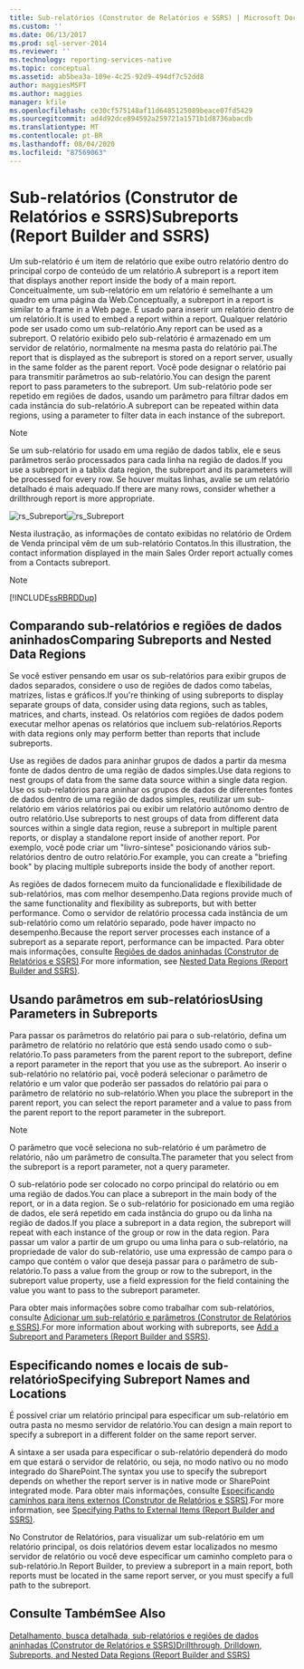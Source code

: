 ```yaml
---
title: Sub-relatórios (Construtor de Relatórios e SSRS) | Microsoft Docs
ms.custom: ''
ms.date: 06/13/2017
ms.prod: sql-server-2014
ms.reviewer: ''
ms.technology: reporting-services-native
ms.topic: conceptual
ms.assetid: ab5bea3a-109e-4c25-92d9-494df7c52dd8
author: maggiesMSFT
ms.author: maggies
manager: kfile
ms.openlocfilehash: ce30cf575148af11d6485125089beace07fd5429
ms.sourcegitcommit: ad4d92dce894592a259721a1571b1d8736abacdb
ms.translationtype: MT
ms.contentlocale: pt-BR
ms.lasthandoff: 08/04/2020
ms.locfileid: "87569063"
---
```

# <a name="subreports-report-builder-and-ssrs"></a><span data-ttu-id="488e5-102">Sub-relatórios (Construtor de Relatórios e SSRS)</span><span class="sxs-lookup"><span data-stu-id="488e5-102">Subreports (Report Builder and SSRS)</span></span>
  <span data-ttu-id="488e5-103">Um sub-relatório é um item de relatório que exibe outro relatório dentro do principal corpo de conteúdo de um relatório.</span><span class="sxs-lookup"><span data-stu-id="488e5-103">A subreport is a report item that displays another report inside the body of a main report.</span></span> <span data-ttu-id="488e5-104">Conceitualmente, um sub-relatório em um relatório é semelhante a um quadro em uma página da Web.</span><span class="sxs-lookup"><span data-stu-id="488e5-104">Conceptually, a subreport in a report is similar to a frame in a Web page.</span></span> <span data-ttu-id="488e5-105">É usado para inserir um relatório dentro de um relatório.</span><span class="sxs-lookup"><span data-stu-id="488e5-105">It is used to embed a report within a report.</span></span> <span data-ttu-id="488e5-106">Qualquer relatório pode ser usado como um sub-relatório.</span><span class="sxs-lookup"><span data-stu-id="488e5-106">Any report can be used as a subreport.</span></span> <span data-ttu-id="488e5-107">O relatório exibido pelo sub-relatório é armazenado em um servidor de relatório, normalmente na mesma pasta do relatório pai.</span><span class="sxs-lookup"><span data-stu-id="488e5-107">The report that is displayed as the subreport is stored on a report server, usually in the same folder as the parent report.</span></span> <span data-ttu-id="488e5-108">Você pode designar o relatório pai para transmitir parâmetros ao sub-relatório.</span><span class="sxs-lookup"><span data-stu-id="488e5-108">You can design the parent report to pass parameters to the subreport.</span></span> <span data-ttu-id="488e5-109">Um sub-relatório pode ser repetido em regiões de dados, usando um parâmetro para filtrar dados em cada instância do sub-relatório.</span><span class="sxs-lookup"><span data-stu-id="488e5-109">A subreport can be repeated within data regions, using a parameter to filter data in each instance of the subreport.</span></span>  
  
> [!NOTE]  
>  <span data-ttu-id="488e5-110">Se um sub-relatório for usado em uma região de dados tablix, ele e seus parâmetros serão processados para cada linha na região de dados.</span><span class="sxs-lookup"><span data-stu-id="488e5-110">If you use a subreport in a tablix data region, the subreport and its parameters will be processed for every row.</span></span> <span data-ttu-id="488e5-111">Se houver muitas linhas, avalie se um relatório detalhado é mais adequado.</span><span class="sxs-lookup"><span data-stu-id="488e5-111">If there are many rows, consider whether a drillthrough report is more appropriate.</span></span>  
  
 <span data-ttu-id="488e5-112">![rs_Subreport](../media/rs-subreport.gif "rs_Subreport")</span><span class="sxs-lookup"><span data-stu-id="488e5-112">![rs_Subreport](../media/rs-subreport.gif "rs_Subreport")</span></span>  
  
 <span data-ttu-id="488e5-113">Nesta ilustração, as informações de contato exibidas no relatório de Ordem de Venda principal vêm de um sub-relatório Contatos.</span><span class="sxs-lookup"><span data-stu-id="488e5-113">In this illustration, the contact information displayed in the main Sales Order report actually comes from a Contacts subreport.</span></span>  
  
> [!NOTE]  
>  [!INCLUDE[ssRBRDDup](../../includes/ssrbrddup-md.md)]  
  
## <a name="comparing-subreports-and-nested-data-regions"></a><span data-ttu-id="488e5-114">Comparando sub-relatórios e regiões de dados aninhados</span><span class="sxs-lookup"><span data-stu-id="488e5-114">Comparing Subreports and Nested Data Regions</span></span>  
 <span data-ttu-id="488e5-115">Se você estiver pensando em usar os sub-relatórios para exibir grupos de dados separados, considere o uso de regiões de dados como tabelas, matrizes, listas e gráficos.</span><span class="sxs-lookup"><span data-stu-id="488e5-115">If you're thinking of using subreports to display separate groups of data, consider using data regions, such as tables, matrices, and charts, instead.</span></span> <span data-ttu-id="488e5-116">Os relatórios com regiões de dados podem executar melhor apenas os relatórios que incluem sub-relatórios.</span><span class="sxs-lookup"><span data-stu-id="488e5-116">Reports with data regions only may perform better than reports that include subreports.</span></span>  
  
 <span data-ttu-id="488e5-117">Use as regiões de dados para aninhar grupos de dados a partir da mesma fonte de dados dentro de uma região de dados simples.</span><span class="sxs-lookup"><span data-stu-id="488e5-117">Use data regions to nest groups of data from the same data source within a single data region.</span></span> <span data-ttu-id="488e5-118">Use os sub-relatórios para aninhar os grupos de dados de diferentes fontes de dados dentro de uma região de dados simples, reutilizar um sub-relatório em vários relatórios pai ou exibir um relatório autônomo dentro de outro relatório.</span><span class="sxs-lookup"><span data-stu-id="488e5-118">Use subreports to nest groups of data from different data sources within a single data region, reuse a subreport in multiple parent reports, or display a standalone report inside of another report.</span></span> <span data-ttu-id="488e5-119">Por exemplo, você pode criar um "livro-síntese" posicionando vários sub-relatórios dentro de outro relatório.</span><span class="sxs-lookup"><span data-stu-id="488e5-119">For example, you can create a "briefing book" by placing multiple subreports inside the body of another report.</span></span>  
  
 <span data-ttu-id="488e5-120">As regiões de dados fornecem muito da funcionalidade e flexibilidade de sub-relatórios, mas com melhor desempenho.</span><span class="sxs-lookup"><span data-stu-id="488e5-120">Data regions provide much of the same functionality and flexibility as subreports, but with better performance.</span></span> <span data-ttu-id="488e5-121">Como o servidor de relatório processa cada instância de um sub-relatório como um relatório separado, pode haver impacto no desempenho.</span><span class="sxs-lookup"><span data-stu-id="488e5-121">Because the report server processes each instance of a subreport as a separate report, performance can be impacted.</span></span> <span data-ttu-id="488e5-122">Para obter mais informações, consulte [Regiões de dados aninhadas &#40;Construtor de Relatórios e SSRS&#41;](nested-data-regions-report-builder-and-ssrs.md).</span><span class="sxs-lookup"><span data-stu-id="488e5-122">For more information, see [Nested Data Regions &#40;Report Builder and SSRS&#41;](nested-data-regions-report-builder-and-ssrs.md).</span></span>  
  
## <a name="using-parameters-in-subreports"></a><span data-ttu-id="488e5-123">Usando parâmetros em sub-relatórios</span><span class="sxs-lookup"><span data-stu-id="488e5-123">Using Parameters in Subreports</span></span>  
 <span data-ttu-id="488e5-124">Para passar os parâmetros do relatório pai para o sub-relatório, defina um parâmetro de relatório no relatório que está sendo usado como o sub-relatório.</span><span class="sxs-lookup"><span data-stu-id="488e5-124">To pass parameters from the parent report to the subreport, define a report parameter in the report that you use as the subreport.</span></span> <span data-ttu-id="488e5-125">Ao inserir o sub-relatório no relatório pai, você poderá selecionar o parâmetro de relatório e um valor que poderão ser passados do relatório pai para o parâmetro de relatório no sub-relatório.</span><span class="sxs-lookup"><span data-stu-id="488e5-125">When you place the subreport in the parent report, you can select the report parameter and a value to pass from the parent report to the report parameter in the subreport.</span></span>  
  
> [!NOTE]  
>  <span data-ttu-id="488e5-126">O parâmetro que você seleciona no sub-relatório é um parâmetro de relatório, não um parâmetro de consulta.</span><span class="sxs-lookup"><span data-stu-id="488e5-126">The parameter that you select from the subreport is a report parameter, not a query parameter.</span></span>  
  
 <span data-ttu-id="488e5-127">O sub-relatório pode ser colocado no corpo principal do relatório ou em uma região de dados.</span><span class="sxs-lookup"><span data-stu-id="488e5-127">You can place a subreport in the main body of the report, or in a data region.</span></span> <span data-ttu-id="488e5-128">Se o sub-relatório for posicionado em uma região de dados, ele será repetido em cada instância do grupo ou da linha na região de dados.</span><span class="sxs-lookup"><span data-stu-id="488e5-128">If you place a subreport in a data region, the subreport will repeat with each instance of the group or row in the data region.</span></span> <span data-ttu-id="488e5-129">Para passar um valor a partir de um grupo ou uma linha para o sub-relatório, na propriedade de valor do sub-relatório, use uma expressão de campo para o campo que contém o valor que deseja passar para o parâmetro de sub-relatório.</span><span class="sxs-lookup"><span data-stu-id="488e5-129">To pass a value from the group or row to the subreport, in the subreport value property, use a field expression for the field containing the value you want to pass to the subreport parameter.</span></span>  
  
 <span data-ttu-id="488e5-130">Para obter mais informações sobre como trabalhar com sub-relatórios, consulte [Adicionar um sub-relatório e parâmetros &#40;Construtor de Relatórios e SSRS&#41;](add-a-subreport-and-parameters-report-builder-and-ssrs.md).</span><span class="sxs-lookup"><span data-stu-id="488e5-130">For more information about working with subreports, see [Add a Subreport and Parameters &#40;Report Builder and SSRS&#41;](add-a-subreport-and-parameters-report-builder-and-ssrs.md).</span></span>  
  
## <a name="specifying-subreport-names-and-locations"></a><span data-ttu-id="488e5-131">Especificando nomes e locais de sub-relatório</span><span class="sxs-lookup"><span data-stu-id="488e5-131">Specifying Subreport Names and Locations</span></span>  
 <span data-ttu-id="488e5-132">É possível criar um relatório principal para especificar um sub-relatório em outra pasta no mesmo servidor de relatório.</span><span class="sxs-lookup"><span data-stu-id="488e5-132">You can design a main report to specify a subreport in a different folder on the same report server.</span></span>  
  
 <span data-ttu-id="488e5-133">A sintaxe a ser usada para especificar o sub-relatório dependerá do modo em que estará o servidor de relatório, ou seja, no modo nativo ou no modo integrado do SharePoint.</span><span class="sxs-lookup"><span data-stu-id="488e5-133">The syntax you use to specify the subreport depends on whether the report server is in native mode or SharePoint integrated mode.</span></span> <span data-ttu-id="488e5-134">Para obter mais informações, consulte [Especificando caminhos para itens externos &#40;Construtor de Relatórios e SSRS&#41;](specifying-paths-to-external-items-report-builder-and-ssrs.md).</span><span class="sxs-lookup"><span data-stu-id="488e5-134">For more information, see [Specifying Paths to External Items &#40;Report Builder and SSRS&#41;](specifying-paths-to-external-items-report-builder-and-ssrs.md).</span></span>  
  
 <span data-ttu-id="488e5-135">No Construtor de Relatórios, para visualizar um sub-relatório em um relatório principal, os dois relatórios devem estar localizados no mesmo servidor de relatório ou você deve especificar um caminho completo para o sub-relatório.</span><span class="sxs-lookup"><span data-stu-id="488e5-135">In Report Builder, to preview a subreport in a main report, both reports must be located in the same report server, or you must specify a full path to the subreport.</span></span>  
  
## <a name="see-also"></a><span data-ttu-id="488e5-136">Consulte Também</span><span class="sxs-lookup"><span data-stu-id="488e5-136">See Also</span></span>  
 [<span data-ttu-id="488e5-137">Detalhamento, busca detalhada, sub-relatórios e regiões de dados aninhadas &#40;Construtor de Relatórios e SSRS&#41;</span><span class="sxs-lookup"><span data-stu-id="488e5-137">Drillthrough, Drilldown, Subreports, and Nested Data Regions &#40;Report Builder and SSRS&#41;</span></span>](drillthrough-drilldown-subreports-and-nested-data-regions.md)  
  
  
